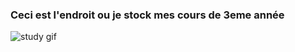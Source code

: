 ### Ceci est l'endroit ou je stock mes cours de 3eme année

![study gif]("https://media.giphy.com/media/KDYB0cH4HW8xc3VIAx/giphy.gif")